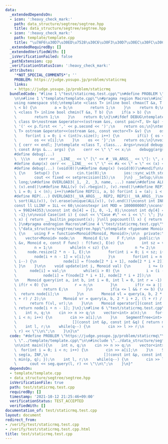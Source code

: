 ```yaml
---
data:
  _extendedDependsOn:
  - icon: ':heavy_check_mark:'
    path: data_structure/segtree/segtree.hpp
    title: data_structure/segtree/segtree.hpp
  - icon: ':heavy_check_mark:'
    path: template/template.cpp
    title: "\u7AF6\u30D7\u30ED\u7528\u30C6\u30F3\u30D7\u30EC\u30FC\u30C8"
  _extendedRequiredBy: []
  _extendedVerifiedWith: []
  _isVerificationFailed: false
  _pathExtension: cpp
  _verificationStatusIcon: ':heavy_check_mark:'
  attributes:
    '*NOT_SPECIAL_COMMENTS*': ''
    PROBLEM: https://judge.yosupo.jp/problem/staticrmq
    links:
    - https://judge.yosupo.jp/problem/staticrmq
  bundledCode: "#line 1 \"test/staticrmq.test.cpp\"\n#define PROBLEM \"https://judge.yosupo.jp/problem/staticrmq\"\
    \n\n#line 1 \"template/template.cpp\"\n#pragma region Macros\n#include <bits/stdc++.h>\n\
    using namespace std;\ntemplate <class T> inline bool chmax(T &a, T b) {\n    if(a\
    \ < b) {\n        a = b;\n        return 1;\n    }\n    return 0;\n}\ntemplate\
    \ <class T> inline bool chmin(T &a, T b) {\n    if(a > b) {\n        a = b;\n\
    \        return 1;\n    }\n    return 0;\n}\n#ifdef DEBUG\ntemplate <class T,\
    \ class U>\nostream &operator<<(ostream &os, const pair<T, U> &p) {\n    os <<\
    \ '(' << p.first << ',' << p.second << ')';\n    return os;\n}\ntemplate <class\
    \ T> ostream &operator<<(ostream &os, const vector<T> &v) {\n    os << '{';\n\
    \    for(int i = 0; i < (int)v.size(); i++) {\n        if(i) { os << ','; }\n\
    \        os << v[i];\n    }\n    os << '}';\n    return os;\n}\nvoid debugg()\
    \ { cerr << endl; }\ntemplate <class T, class... Args>\nvoid debugg(const T &x,\
    \ const Args &... args) {\n    cerr << \" \" << x;\n    debugg(args...);\n}\n\
    #define debug(...)                                                           \
    \  \\\n    cerr << __LINE__ << \" [\" << #__VA_ARGS__ << \"]: \", debugg(__VA_ARGS__)\n\
    #define dump(x) cerr << __LINE__ << \" \" << #x << \" = \" << (x) << endl\n#else\n\
    #define debug(...) (void(0))\n#define dump(x) (void(0))\n#endif\n\nstruct Setup\
    \ {\n    Setup() {\n        cin.tie(0);\n        ios::sync_with_stdio(false);\n\
    \        cout << fixed << setprecision(15);\n    }\n} __Setup;\n\nusing ll = long\
    \ long;\n#define OVERLOAD3(_1, _2, _3, name, ...) name\n#define ALL(v) (v).begin(),\
    \ (v).end()\n#define RALL(v) (v).rbegin(), (v).rend()\n#define REP1(i, n) for(int\
    \ i = 0; i < (n); i++)\n#define REP2(i, a, b) for(int i = (a); i < int(b); i++)\n\
    #define REP(...) OVERLOAD3(__VA_ARGS__, REP2, REP1)(__VA_ARGS__)\n#define UNIQUE(v)\
    \ sort(ALL(v)), (v).erase(unique(ALL(v)), (v).end())\nconst int INF = 1 << 30;\n\
    const ll LLINF = 1LL << 60;\nconstexpr int MOD = 1000000007;\nconstexpr int MOD2\
    \ = 998244353;\nconst int dx[4] = {1, 0, -1, 0};\nconst int dy[4] = {0, 1, 0,\
    \ -1};\n\nvoid Case(int i) { cout << \"Case #\" << i << \": \"; }\nint popcount(int\
    \ x) { return __builtin_popcount(x); }\nll popcount(ll x) { return __builtin_popcountll(x);\
    \ }\n#pragma endregion Macros\n#line 4 \"test/staticrmq.test.cpp\"\n\n#line 1\
    \ \"data_structure/segtree/segtree.hpp\"\ntemplate <typename Monoid> struct SegmentTree\
    \ {\n    using F = function<Monoid(Monoid, Monoid)>;\n\n  private:\n    int n;\n\
    \    vector<Monoid> node;\n    Monoid E;\n    F f;\n\n  public:\n    SegmentTree(vector<Monoid>\
    \ &v, Monoid e, const F func) : f(func), E(e) {\n        int sz = v.size();\n\
    \        n = 1;\n        while(n < sz) {\n            n *= 2;\n        }\n   \
    \     node.resize(2 * n - 1, E);\n        for(int i = 0; i < sz; i++) {\n    \
    \        node[i + n - 1] = v[i];\n        }\n        for(int i = n - 2; i >= 0;\
    \ i--) {\n            node[i] = f(node[2 * i + 1], node[2 * i + 2]);\n       \
    \ }\n    }\n\n    void update(int i, Monoid val) {\n        i += (n - 1);\n  \
    \      node[i] = val;\n        while(i > 0) {\n            i = (i - 1) / 2;\n\
    \            node[i] = f(node[2 * i + 1], node[2 * i + 2]);\n        }\n    }\n\
    \n    Monoid query(int a, int b, int i = 0, int l = 0, int r = -1) {\n       \
    \ if(r < 0) {\n            r = n;\n        }\n        if(r <= a || b <= l) {\n\
    \            return E;\n        }\n        if(a <= l && r <= b) {\n          \
    \  return node[i];\n        }\n        Monoid vl = query(a, b, 2 * i + 1, l, (l\
    \ + r) / 2);\n        Monoid vr = query(a, b, 2 * i + 2, (l + r) / 2, r);\n  \
    \      return f(vl, vr);\n    }\n\n    Monoid operator[](const int &i) const {\
    \ return node[i + n - 1]; }\n};\n#line 6 \"test/staticrmq.test.cpp\"\n\nint main(){\n\
    \    int n, q;\n    cin >> n >> q;\n    vector<int> a(n);\n    for(int i = 0;\
    \ i < n; i++) {\n        cin >> a[i];\n    }\n    SegmentTree<int> seg(a, INF,\n\
    \                         [](const int &p, const int &q) { return min(p, q); });\n\
    \    int l, r;\n    while(q--) {\n        cin >> l >> r;\n        cout << seg.query(l,\
    \ r) << \"\\n\";\n    }\n}\n"
  code: "#define PROBLEM \"https://judge.yosupo.jp/problem/staticrmq\"\n\n#include\
    \ \"../template/template.cpp\"\n\n#include \"../data_structure/segtree/segtree.hpp\"\
    \n\nint main(){\n    int n, q;\n    cin >> n >> q;\n    vector<int> a(n);\n  \
    \  for(int i = 0; i < n; i++) {\n        cin >> a[i];\n    }\n    SegmentTree<int>\
    \ seg(a, INF,\n                         [](const int &p, const int &q) { return\
    \ min(p, q); });\n    int l, r;\n    while(q--) {\n        cin >> l >> r;\n  \
    \      cout << seg.query(l, r) << \"\\n\";\n    }\n}"
  dependsOn:
  - template/template.cpp
  - data_structure/segtree/segtree.hpp
  isVerificationFile: true
  path: test/staticrmq.test.cpp
  requiredBy: []
  timestamp: '2021-10-12 21:25:46+09:00'
  verificationStatus: TEST_ACCEPTED
  verifiedWith: []
documentation_of: test/staticrmq.test.cpp
layout: document
redirect_from:
- /verify/test/staticrmq.test.cpp
- /verify/test/staticrmq.test.cpp.html
title: test/staticrmq.test.cpp
---
```

